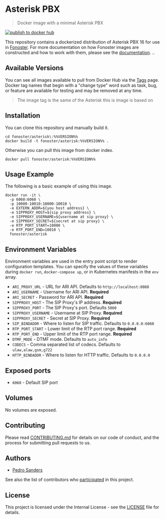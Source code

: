 # Asterisk PBX

> Docker image with a minimal Asterisk PBX

[![publish to docker hub](https://github.com/fonoster/fonoster/actions/workflows/release.yaml/badge.svg)](https://github.com/fonoster/fonoster/actions/workflows/release.yaml)

This repository contains a dockerized distribution of Asterisk PBX 16 for use in [Fonoster](https://github.com/fonoster/fonoster). For more documentation on how Fonoster images are constructed and how to work with them, please see the [documentation](https://github.com/fonoster/fonoster).
..

## Available Versions

You can see all images available to pull from Docker Hub via the [Tags](https://hub.docker.com/repository/docker/fonoster/asterisk/tags?page=1) page. Docker tag names that begin with a "change type" word such as task, bug, or feature are available for testing and may be removed at any time.

> The image tag is the same of the Asterisk this is image is based on

## Installation

You can clone this repository and manually build it.

```
cd fonoster/asterisk\:%%VERSION%%
docker build -t fonoster/asterisk:%%VERSION%% .
```

Otherwise you can pull this image from docker index.

```
docker pull fonoster/asterisk:%%VERSION%%
```

## Usage Example

The following is a basic example of using this image.

```
docker run -it \
  -p 6060:6060 \
  -p 10000-10010:10000-10010 \
  -e EXTERN_ADDR=${you host address} \
  -e SIPPROXY_HOST=${sip proxy address} \
  -e SIPPROXY_USERNAME=${username at sip proxy} \
  -e SIPPROXY_SECRET=${secret at sip proxy} \
  -e RTP_PORT_START=10000 \
  -e RTP_PORT_END=10010 \
  fonoster/asterisk
```

## Environment Variables

Environment variables are used in the entry point script to render configuration templates. You can specify the values of these variables during `docker run`, `docker-compose up`, or in Kubernetes manifests in the `env` array.

- `ARI_PROXY_URL` - URL for ARI API. Defaults to `http://localhost:8088`
- `ARI_USERNAME` - Username for ARI API. **Required**
- `ARI_SECRET` - Password for ARI API. **Required**
- `SIPPROXY_HOST` - The SIP Proxy's IP address. **Required**
- `SIPPROXY_PORT` - The SIP Proxy's port. Defaults `5060`
- `SIPPROXY_USERNAME` - Username at SIP Proxy. **Required**
- `SIPPROXY_SECRET` - Secret at SIP Proxy. **Required**
- `SIP_BINDADDR` - Where to listen for SIP traffic. Defaults to `0.0.0.0:6060`
- `RTP_PORT_START` - Lower limit of the RTP port range. **Required**
- `RTP_PORT_END` - Upper limit of the RTP port range. **Required**
- `DTMF_MODE` - DTMF mode. Defaults to `auto_info`
- `CODECS` - Comma separated list of codecs. Defaults to `ulaw,alaw,gsm,g722`
- `HTTP_BINDADDR` - Where to listen for HTTP traffic. Defaults to `0.0.0.0`

## Exposed ports

- `6060` - Default SIP port

## Volumes

No volumes are exposed.

## Contributing

Please read [CONTRIBUTING.md](https://github.com/fonoster/fonoster/blob/main/CONTRIBUTING.md) for details on our code of conduct, and the process for submitting pull requests to us.

## Authors

- [Pedro Sanders](https://github.com/psanders)

See also the list of contributors who [participated](https://github.com/fonoster/fonoster/contributors) in this project.

## License

This project is licensed under the Internal License - see the [LICENSE](LICENSE) file for details.
